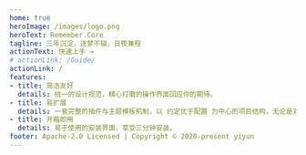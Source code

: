 ```yaml
---
home: true
heroImage: /images/logo.png
heroText: Remember.Core
tagline: 三年沉淀，逐梦不辍，日夜兼程
actionText: 快速上手 →
# actionLink: /Guide/
actionLink: /
features:
- title: 简洁友好
  details: 统一的设计规范，精心打磨的操作界面回应你的期待。
- title: 易扩展
  details: 一套完整的插件与主题模板机制，以 约定优于配置 为中心的项目结构，无论是对开发者还是使用者都如此友好。
- title: 开箱即用
  details: 易于使用的安装界面，享受三分钟安装。
footer: Apache-2.0 Licensed | Copyright © 2020-present yiyun
---
```




